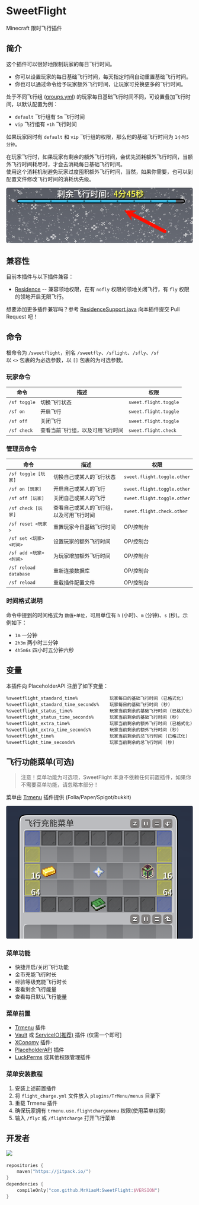 # SweetFlight

Minecraft 限时飞行插件

## 简介

这个插件可以很好地限制玩家的每日飞行时间。

- 你可以设置玩家的每日基础飞行时间，每天指定时间自动重置基础飞行时间。
- 你也可以通过命令给予玩家额外飞行时间，让玩家可兑换更多的飞行时间。

处于不同飞行组 ([groups.yml](src/main/resources/groups.yml)) 的玩家每日基础飞行时间不同，可设置叠加飞行时间，以默认配置为例：

- `default` 飞行组有 `5m` 飞行时间
- `vip` 飞行组有 `+1h` 飞行时间

如果玩家同时有 `default` 和 `vip` 飞行组的权限，那么他的基础飞行时间为 `1小时5分钟`。

在玩家飞行时，如果玩家有剩余的额外飞行时间，会优先消耗额外飞行时间，当额外飞行时间耗尽时，才会去消耗每日基础飞行时间。  
使用这个消耗机制避免玩家过度囤积额外飞行时间，当然，如果你需要，也可以到配置文件修改飞行时间的消耗优先级。

![preview](img/Progress_bar.png)

## 兼容性

目前本插件与以下插件兼容：

- [Residence](https://www.spigotmc.org/resources/11480/) -- 兼容领地权限，在有 `nofly` 权限的领地关闭飞行，有 `fly` 权限的领地开启无限飞行。

想要添加更多插件兼容吗？参考 [ResidenceSupport.java](https://github.com/MrXiaoM/SweetFlight/blob/main/src/main/java/top/mrxiaom/sweet/flight/depend/ResidenceSupport.java) 向本插件提交 Pull Request 吧！

## 命令

根命令为 `/sweetflight`，别名 `/sweetfly`、`/sflight`、`/sfly`、`/sf`  
以 `<>` 包裹的为必选参数，以 `[]` 包裹的为可选参数。

### 玩家命令

| 命令 | 描述 | 权限 |
|------|------|------|
| `/sf toggle` | 切换飞行状态 | `sweet.flight.toggle` |
| `/sf on` | 开启飞行 | `sweet.flight.toggle` |
| `/sf off` | 关闭飞行 | `sweet.flight.toggle` |
| `/sf check` | 查看当前飞行组，以及可用飞行时间 | `sweet.flight.check` |

### 管理员命令

| 命令 | 描述 | 权限 |
|------|------|------|
| `/sf toggle [玩家]` | 切换自己或某人的飞行状态 | `sweet.flight.toggle.other` |
| `/sf on [玩家]` | 开启自己或某人的飞行 | `sweet.flight.toggle.other` |
| `/sf off [玩家]` | 关闭自己或某人的飞行 | `sweet.flight.toggle.other` |
| `/sf check [玩家]` | 查看自己或某人的飞行组，以及可用飞行时间 | `sweet.flight.check.other` |
| `/sf reset <玩家>` | 重置玩家今日基础飞行时间 | OP/控制台 |
| `/sf set <玩家> <时间>` | 设置玩家的额外飞行时间 | OP/控制台 |
| `/sf add <玩家> <时间>` | 为玩家增加额外飞行时间 | OP/控制台 |
| `/sf reload database` | 重新连接数据库 | OP/控制台 |
| `/sf reload` | 重载插件配置文件 | OP/控制台 |

### 时间格式说明

命令中提到的时间格式为 `数值+单位`，可用单位有 `h` (小时)、`m` (分钟)、`s` (秒)。示例如下：

- `1m` 一分钟
- `2h3m` 两小时三分钟
- `4h5m6s` 四小时五分钟六秒

## 变量

本插件向 PlaceholderAPI 注册了如下变量：

```
%sweetflight_standard_time%            玩家每日的基础飞行时间 (已格式化)
%sweetflight_standard_time_seconds%    玩家每日的基础飞行时间 (秒)
%sweetflight_status_time%              玩家当前剩余的基础飞行时间 (已格式化)
%sweetflight_status_time_seconds%      玩家当前剩余的基础飞行时间 (秒)
%sweetflight_extra_time%               玩家当前剩余的额外飞行时间 (已格式化)
%sweetflight_extra_time_seconds%       玩家当前剩余的额外飞行时间 (秒)
%sweetflight_time%                     玩家当前剩余的总飞行时间 (已格式化)
%sweetflight_time_seconds%             玩家当前剩余的总飞行时间 (秒)
```

## 飞行功能菜单(可选)

> 注意！菜单功能为可选项，SweetFlight 本身不依赖任何前置插件，如果你不需要菜单功能，请忽略本部分！

菜单由 [Trmenu](https://taboo.8aka.cn/TrMenu/) 插件提供 (Folia/Paper/Spigot/bukkit)

![preview](img/menu.png)

### 菜单功能

- 快捷开启/关闭飞行功能
- 金币充能飞行时长
- 经验等级充能飞行时长
- 查看剩余飞行能量
- 查看每日默认飞行能量 

### 菜单前置

- [Trmenu](https://taboo.8aka.cn/TrMenu/) 插件
- [Vault](https://nitwikit2.8aka.org/Java/process/plugin/Front-Plugin/Vault/vault) 或 [ServiceIO(推荐)](https://nitwikit2.8aka.org/Java/process/plugin/Front-Plugin/Vault/ServiceIO) 插件 (仅需一个即可]
- [XConomy](https://github.com/YiC200333/XConomy) 插件·
- [PlaceholderAPI](https://modrinth.com/plugin/placeholderapi) 插件
- [LuckPerms](https://luckperms.net/) 或其他权限管理插件

### 菜单安装教程

1. 安装上述前置插件
2. 将 `flight_charge.yml` 文件放入 `plugins/TrMenu/menus` 目录下
3. 重载 Trmenu 插件
4. 确保玩家拥有 `trmenu.use.flightchargemenu` 权限(使用菜单权限)
5. 输入 `/flyc` 或 `/flightcharge` 打开飞行菜单

## 开发者

[![](https://jitpack.io/v/MrXiaoM/SweetFlight.svg)](https://jitpack.io/#MrXiaoM/SweetFlight)

```kotlin
repositories {
    maven("https://jitpack.io/")
}
dependencies {
    compileOnly("com.github.MrXiaoM:SweetFlight:$VERSION")
}
```

